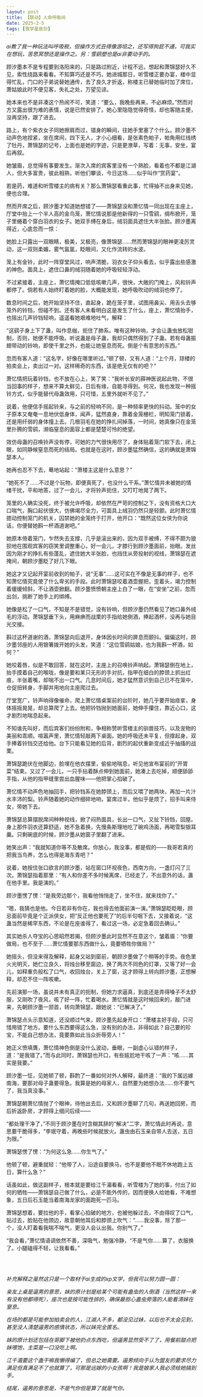 ```yaml
---
layout: post
title: 【联动】人命呼吸间
date: 2025-2-5
tags: [我学星辰剑]
---
```


*ai教了我一种玩法叫呼吸税，但操作方式丑得像游坦之，还写得狗屁不通，可我实在想玩，苦思冥想还是操作之。另：雪鹞塑也是ai非要动手的。*

顾汐墨本不是专程要到洛阳来的，只是路过附近，计程不远，想起和萧锦瑟好久不见，索性绕路来看看。不知算巧还是不巧，她进城那日，听雪楼正要办宴，楼中显得忙乱，门口的子弟说替她通传，去了良久才折返，称楼主已替她临时加了席位，萧姑娘此时不便见客，失礼之处，万望见谅。

她本来也不是非凑这个热闹不可，笑道：“要么，我晚些再来，不必麻烦。”然而对方又露出很为难的表情，说是已然安排了。她心里隐隐觉得奇怪，却也客随主便，没再坚持，跟了进去。

路上，有个紫衣女子同她擦肩而过，错身的瞬间，往她手里塞了个什么。顾汐墨不动声色地捏紧，坐在席间，四下无人，才小心细看，是张素色帕子，帕角用红线绣了牡丹，萧锦瑟的记号，上面也是她的字迹，只是更潦草，写着：无事，安坐，宴后再叙。

她皱眉，总觉得有事要发生。渐次入席的宾客里没有一个熟脸，看着也不都是江湖人，但大多富贵，彼此相熟，听他们攀谈，今日这场……似乎叫作“赏药宴”。

若是药，难道和听雪楼主的病有关？那么萧锦瑟看重此事，忙得抽不出身来见她，便也合理。

然而开席之后，顾汐墨才知道她想错了——萧锦瑟没和萧忆情一同出现在主座上，厅堂中抬上一个半人高的金鸟笼，萧忆情说那是他新得的一只雪鹞，绸布掀开，笼子里蜷着个穿白羽衣的女子。她双手缚在身后，绒羽面具遮住大半张脸。顾汐墨离得近，心底忽而一惊：

她脸上只露出一双眼睛，极美，又极亮，像萧锦瑟……然而萧锦瑟的眼神更凌厉灵动，这一双则柔媚，雾气氤氲，眨眼间，又化作流转的水波。

笼上有金铃，此时一阵穿堂风过，响声清脆，羽衣女子仰头看去，似乎露出些感激的神色。面具上，遮住口鼻的绒羽随着她的呼吸轻轻浮动。

不过紧接着，主座上，萧忆情掩口低低咳嗽几声，很快，大敞的门掩上，风和铃声都停了。倘若有人始终盯着她的脸，大概能发现，她呼吸吹动的绒羽也停了。

数息时间之后，她开始坚持不住，直起身，跪在笼子里，试图用鼻尖、用舌头去够笼外的铃铛，但碰不到。还有客人未看明白这是发生了什么，座上，萧忆情抬手，也摇出几声铃铛轻响，遥遥看她艰难地吐气，解释：

“这鹞子身上下了蛊，叫作息枷，扼住了肺系。唯有这种铃响，才会让蛊虫放松钳制，否则，她便不能呼吸。听说蛊是母子蛊，我却只偶然得到了子蛊。若有母蛊振翅带动的铃响，即使千里之外，也能让她窒息而死。倒是个有意思的东西。”

忽而有客人道：“这名字，好像在哪里听过。”顿了顿，又有人道：“上个月，琼楼的拍卖会上，卖出过一对。这样稀奇的东西，该是绝无仅有的吧？”

萧忆情把玩着铃铛，也不放在心上，笑了笑：“我听长安的薛神医说起此物，不很当回事的样子，想来不算太鲜见，日后有缘，自能寻得到。何况，我也发现一种摇铃方式，似乎能替代母蛊效用，只可惜，五里外就听不见了。”

说着，他便信手摇起铃来，与之前的轻响不同，是一种频率更快的抖动。笼中的女子原本又奄奄一息地伏低身体，闻声，猛然直身，靠着金笼栅栏，明知笼门锁着，还是用纤弱的身体撞上去。几根羽毛在她的挣扎间掉落，一时间，她真像只在金笼里扑腾的雪鹞，濒临窒息的面容上都是楚楚可怜的绝望。

效仿母蛊的召唤铃声没有停，可她的力气很快用尽了，身体贴着笼门软下去，闭上眼，如同静候窒息而死的结局。也就是在这时，顾汐墨猛然确信，这的确就是萧锦瑟本人。

她再也忍不下去，蓦地站起：“萧楼主这是什么意思？”

“她死不了……不过是个玩物，即便真死了，也没什么干系。”萧忆情并未被她的情绪干扰，平和地答，过了一会儿，才将铃声扼住，又叮叮地晃了两下。

笼里的人确实没死，终于被允许呼吸，却依然在严苛的控制之下，没有资格大口大口喘气，胸口起伏很大，仿佛竭尽全力，可面具上绒羽仍然只是轻颤。此时萧忆情摁动控制笼门的机关，囚禁她的金笼终于打开，他开口：“既然这位女侠为你说话，你便替她斟一杯酒道谢吧。”

她原本倚着笼门，乍然失去支撑，几乎是滚出来的，因为双手被缚，不得不颇为狼狈地在围观宾客的窃笑里调整重心，好一会儿，才膝行到顾汐墨面前，抬眼。发丝因为刚才的挣扎有些蓬乱，遮住她大半张脸，也挡住从旁投射的视线，萧锦瑟在遮掩间，朝顾汐墨眨了好几下眼。

她这才又记起开宴前收到的帕子，说“无事”……这可实在不像是无事的样子，也不知萧忆情究竟使了什么卑劣的手段。此时萧锦瑟咬着酒壶握把，歪着头，竭力控制着缓缓倾斜，不让酒壶掀翻。顾汐墨愤愤朝主座上白了一眼，在“安坐”之前，忽而出剑，挑断了她手上的绑缚。

她像是松了一口气，不知是不是错觉，没有铃响，但顾汐墨仍然看见了她口鼻外绒毛的浮动。萧锦瑟垂下头，用麻痹而战栗的手指给她倒酒，捧起酒杯，没再与她目光交接。

斟过这杯道谢的酒，萧锦瑟向后退开，身体因长时间的屏息而颤抖。偏偏这时，顾汐墨邻座的人用银箸拨开她的头发，笑道：“这位雪鹞姑娘，也为我斟一杯酒，如何？”

她咬着唇，似是不敢回答，就在这时，主座上的召唤铃声响起。萧锦瑟倒在地上，抬手摸着自己的喉咙，像是要和某只无形的手对抗，指甲在细白的脖颈上抓出红痕，半张着嘴，却喘不出一口气。几息时间后，她才猛然意识到自己已不在笼中，仓促扭转身，手脚并用地向主座爬过去。

厅堂宽广，铃声响得像催命，爬上萧忆情桌案前的台阶时，她几乎要开始痉挛，身体摇摇晃晃，却总算爬了上去。他把铃铛抛到她面前，她伸手攥住，靠近心口，这才剧烈地喘息起来。

不知谁先叫好，而后宾客们纷纷附和，争相称赞听雪楼主的驯兽技巧，以及宠物的美丽和乖顺。喧嚣声里，萧忆情轻敲两下桌面。她的呼吸还未平复，但撑起身，双手捧着铃铛交还给他。台下只能看见她的后背，剧烈的起伏重新变成近乎抽搐的战栗。

萧锦瑟跪伏在他脚边，脸埋在他衣摆里，偷偷地喘息，听见他宣布宴前的“开胃菜”结束。又过了一会儿，一只手拈着酥点伸到她面前，她凑上去吃掉，顺便舔舔手指，从他的指甲缝里尝出血腥味——他把掌心掐破了。

萧忆情不动声色地抽回手，把铃铛系在她脖颈上，而后又喂了她两块，再加一片汁水丰沛的梨。铃声随着她的动作细碎地响，宴席过半，他似乎是烦了，招手叫来侍女，带她下去。

萧锦瑟总算摆脱席间种种视线，掀了闷热面具，长出一口气，又扯下铃铛，回屋。身上那件羽衣还算舒适，她不急着换，先慢条斯理地吃了碗鸡汤面，再喝雪梨银耳羹。只剩碗底的时候，顾汐墨从她窗子里翻了进来。

她笑出声：“我就知道你等不及散席。你放心，我没事，都是假的——我哥若真的把我当鸟养，怎么也得是海东青吧？”

说着，她按住张口欲言的顾汐墨，站在窗口环视夜色，西南方向，一盏灯闪了三次。萧锦瑟指着那里：“有人和你差不多时候离席，已经走了，不出意外的话，蛊在他手里。我是演的。”

顾汐墨愣了愣：“是我旁边那个，我看他悄悄走了，坐不住，就来找你了。”

“嗯，我猜也是他。今日若非有你在，我也得去他面前演一演。”萧锦瑟眨眨眼，顾忌面前毕竟是个正派侠女，把“反正他也要死了”的后半句咽下去，又接着说，“这蛊当然是稀罕东西，不论是在座谁得了，看过这一场，必定急着回去确认。”

其实她杀人夺宝的心思昭然若揭，但顾汐墨此时显然不在意这个，皱着眉：“你要做局，也不至于……萧忆情要那东西做什么，竟要牺牲你做局？”

她摇头，但没来得及解释，起身又站到窗前，朝顾汐墨做了个稍等的手势。夜色里火光明灭，她伫立良久，将烛台移至窗边，换了两次不同色的灯罩，又等了好一会儿，如释重负般松了口气，收回烛台，关上了窗，这才顾得上转向顾汐墨，正想解释，却忍不住一阵咳嗽。

先前演那一场，虽说并未有真正的扼制，但她力求逼真，到底还是弄得嗓子不太舒服，又刚吹了夜风，咳了好一阵，忙着喝水。萧忆情就是这时候回来的，敲门进来，先朝顾汐墨一颔首，转向萧锦瑟，跟她说：“已解决了。”

萧锦瑟点头示意知道，还没顺过气来，顾汐墨先起身开口：“萧楼主好手段，只可惜用错了地方。要什么东西要得这么急，没有别的办法，非得如此？自己要的珍宝，不能自己想办法，竟要靠如此当众折辱旁人！”

她正义愤填膺，萧忆情神色倒是没什么波动，垂眼，一副虚心认错的样子，道：“是我错了。”而与此同时，萧锦瑟也开口，有些尴尬地干咳了一声：“咳……其实是我要。”

顾汐墨一怔，见她顿了顿，斟酌了一番如何对外人解释，最终道：“我的下属远嫁南海，要那对母子蛊要得急。我算是她的母家人，自然要为她想办法……你不要气了，我当真没事。”

萧锦瑟朝萧忆情抛了个眼神，待他出去后，又和顾汐墨聊了几句，再送她回房，而后折返卧房，才顾得上细问后续——

“都处理干净了，”不同于顾汐墨在时含糊其辞的“解决”二字，萧忆情此时再说，意思要干脆得多，“李珉守着，再晚些时候就放火。蛊虫由石玉亲自带人去送，五日为限。”

萧锦瑟愣了愣：“为何这么急……你生气了。”

他顿了顿，避重就轻：“他带了人，沿途自要换马，也不是要他不眠不休地跑上五日，算什么急？”

话虽如此，做这副样子，根本就是要给江千湄看看，听雪楼为了她的事，付出了如何的牺牲——萧锦瑟自己做了什么，必是不能外传的，因而便换人给她看，不难想象，五日后石玉能当着南海龙家的面跑死一匹马。

萧锦瑟想着，要拉他的手，看掌心掐破的地方，也被他躲过去，不由得叹了口气，贴过去，脸贴在他颈边，故意朝他耳后和脖颈上吹气：“……我没事，除了那一个，没人盯着看我喘不喘气，更没人会认出我。你别气了。”

“我会看，”萧忆情语调依然不善，深吸气，勉强冷静，“不是气你……算了，衣服换了。小腿磕得不轻，让我看看。”

<br>
<br>

*补充解释之虽然这只是一个取材于ai生成的xp文学，但我可以努力圆一圆：*

*亲友上桌是逼男的意思，妹的原计划是给某个可能有蛊虫的人倒酒（当然这样一来有没有他都得死），座次也是按可能性排的，确保最担心蛊虫旁落的人能看清妹在窒息。*

*在场的都是可能参加拍卖会的人，江湖人不多，都没见过妹，以后也不太会见到，甚至没人清楚逼男的感情状态，所以妹完全匿名。*

*妹的原计划还包括在哥脚下被他扔点东西吃，但逼男显然受不了了，用餐前甜点把妹喂饱，主菜是一口没吃上啊。*

*江千湄要这个蛊干嘛我懒得编了，但总之她需要。逼男倾向于认为盟友的要求尽力满足但真满足不了也就算了，可那是远嫁的小女孩啊！我是娘家人我必须给她搞到手。*

*结尾，逼男的意思是，不是气你但是算了就是气你。*
